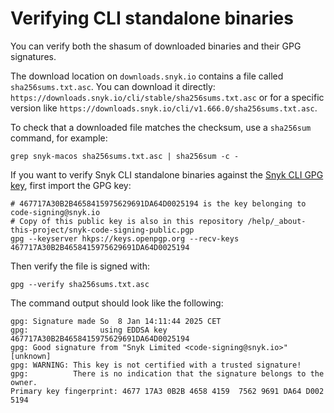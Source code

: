 # Verifying CLI standalone binaries

You can verify both the shasum of downloaded binaries and their GPG signatures.

The download location on `downloads.snyk.io` contains a file called `sha256sums.txt.asc`. You can download it directly: `https://downloads.snyk.io/cli/stable/sha256sums.txt.asc` or for a specific version like `https://downloads.snyk.io/cli/v1.666.0/sha256sums.txt.asc`.

To check that a downloaded file matches the checksum, use a `sha256sum` command, for example:

```
grep snyk-macos sha256sums.txt.asc | sha256sum -c -
```

If you want to verify Snyk CLI standalone binaries against the [Snyk CLI GPG key](https://github.com/snyk/cli/blob/master/help/_about-this-project/snyk-code-signing-public.pgp), first import the GPG key:

```
# 467717A30B2B4658415975629691DA64D0025194 is the key belonging to code-signing@snyk.io
# Copy of this public key is also in this repository /help/_about-this-project/snyk-code-signing-public.pgp
gpg --keyserver hkps://keys.openpgp.org --recv-keys 467717A30B2B4658415975629691DA64D0025194
```

Then verify the file is signed with:

```
gpg --verify sha256sums.txt.asc
```

The command output should look like the following:

```
gpg: Signature made So  8 Jan 14:11:44 2025 CET
gpg:                using EDDSA key 467717A30B2B4658415975629691DA64D0025194
gpg: Good signature from "Snyk Limited <code-signing@snyk.io>" [unknown]
gpg: WARNING: This key is not certified with a trusted signature!
gpg:          There is no indication that the signature belongs to the owner.
Primary key fingerprint: 4677 17A3 0B2B 4658 4159  7562 9691 DA64 D002 5194
```
